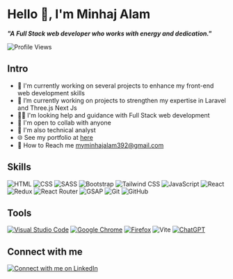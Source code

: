  # Hello 👋, I'm Minhaj Alam

***"A Full Stack web developer who works with energy and dedication."***

![Profile Views](https://komarev.com/ghpvc/?username=grimwebdeveloper&color=brightgreen&style=for-the-badge&label=Profile+Views)

## Intro

- 🤵 I'm currently working on several projects to enhance my front-end web development skills
- 🧠 I’m currently working on projects to strengthen my expertise in Laravel and Three.js Next Js
- 👩‍🏫 I'm looking help and guidance with Full Stack web development
- 🤝 I'm open to collab with anyone
- 🐂 I'm also technical analyst
- 🌐 See my portfolio at [here](https://grimwebdeveloper.github.io/Portfolio/)
- 📧 How to Reach me [myminhajalam392@gmail.com](mailto:myminhajalam392@gmail.com)
<!-- - 🌐 See my portfolio at [sharifiqbaljamil.dev](https://sharifiqbaljamil.dev) -->
<!-- - 🌐 See my website at [sharifiqbaljamil.com](https://sharifiqbaljamil.com) -->

## Skills

![HTML](https://img.shields.io/badge/-HTML-E34F26?style=for-the-badge&logo=html5&logoColor=white)
![CSS](https://img.shields.io/badge/-CSS-1572B6?style=for-the-badge&logo=css3&logoColor=white)
![SASS](https://img.shields.io/badge/-SASS-CC6699?style=for-the-badge&logo=sass&logoColor=white)
![Bootstrap](https://img.shields.io/badge/-Bootstrap-563D7C?style=for-the-badge&logo=bootstrap&logoColor=white)
![Tailwind CSS](https://img.shields.io/badge/-Tailwind_CSS-38B2AC?style=for-the-badge&logo=tailwind-css&logoColor=white)
![JavaScript](https://img.shields.io/badge/-JavaScript-F7DF1E?style=for-the-badge&logo=javascript&logoColor=black)
![React](https://img.shields.io/badge/-React-61DAFB?style=for-the-badge&logo=react&logoColor=white)
![Redux](https://img.shields.io/badge/-Redux-764ABC?style=for-the-badge&logo=redux&logoColor=white)
![React Router](https://img.shields.io/badge/-React_Router-CA4245?style=for-the-badge&logo=react-router&logoColor=white)
![GSAP](https://img.shields.io/badge/-GSAP-88CE02?style=for-the-badge&logo=greensock&logoColor=white)
![Git](https://img.shields.io/badge/-Git-F05032?style=for-the-badge&logo=git&logoColor=white)
![GitHub](https://img.shields.io/badge/-GitHub-181717?style=for-the-badge&logo=github&logoColor=white)
<!-- ![AJAX](https://img.shields.io/badge/-AJAX-0064A5?style=for-the-badge&logo=ajax&logoColor=white) -->
<!-- ![JSON](https://img.shields.io/badge/-JSON-000000?style=for-the-badge&logo=json&logoColor=white) -->

## Tools

[![Visual Studio Code](https://img.shields.io/badge/Visual%20Studio%20Code-0078d7.svg?style=for-the-badge&logo=visual-studio-code&logoColor=white)](https://img.shields.io/badge/Visual%20Studio%20Code-0078d7.svg?style=for-the-badge&logo=visual-studio-code&logoColor=white)
[![Google Chrome](https://img.shields.io/badge/Google%20Chrome-4285F4?style=for-the-badge&logo=GoogleChrome&logoColor=white)](https://img.shields.io/badge/Google%20Chrome-4285F4?style=for-the-badge&logo=GoogleChrome&logoColor=white)
[![Firefox](https://img.shields.io/badge/Firefox-FF7139?style=for-the-badge&logo=Firefox&logoColor=white)](https://img.shields.io/badge/Firefox-FF7139?style=for-the-badge&logo=Firefox&logoColor=white)
![Vite](https://img.shields.io/badge/-Vite-646CFF?style=for-the-badge&logo=vite&logoColor=white)
[![ChatGPT](https://img.shields.io/badge/chatGPT-74aa9c?style=for-the-badge&logo=openai&logoColor=white)](https://img.shields.io/badge/chatGPT-74aa9c?style=for-the-badge&logo=openai&logoColor=white)

## Connect with me

[![Connect with me on LinkedIn](https://img.shields.io/badge/LinkedIn-Connect-blue?style=for-the-badge&logo=linkedin)](https://linkedin.com/in/grimwebdeveloper/)
